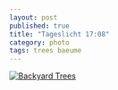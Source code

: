 ```yaml
---
layout: post
published: true
title: "Tageslicht 17:08"
category: photo
tags: trees baeume
---
```


[![Backyard Trees](http://38.media.tumblr.com/f69b7ba45c549593c0ade34a4665dfc4/tumblr_nf7hnfhlny1rive1ro1_500.jpg)](http://dr3wh0.tumblr.com/post/102909027639/tageslicht-17-08 "View on Tumblr")